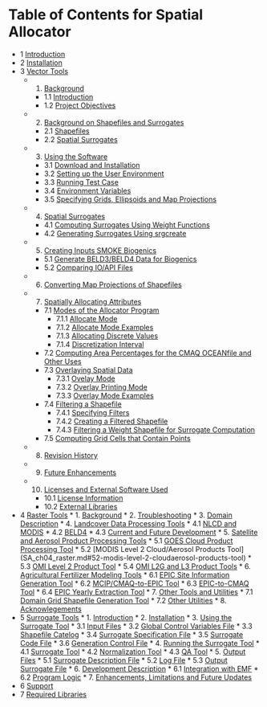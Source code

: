 Table of Contents for Spatial Allocator
=====

* 1 [Introduction](SA_ch01_intro.md)
* 2 [Installation](SA_ch02_install.md)
* 3 [Vector Tools](SA_ch03_vector.md)
  * 1. [Background](SA_ch03_vector.md#1-background)
      * 1.1 [Introduction](SA_ch03_vector.md##11--introduction)
      * 1.2 [Project Objectives](SA_ch03_vector.md#12-project-objectives) 
  * 2. [Background on Shapefiles and Surrogates](SA_ch03_vector.md#2-background-on-shapefiles-and-surrogates)
      * 2.1 [Shapefiles](SA_ch03_vector.md#21-shapefiles)
      * 2.2 [Spatial Surrogates](SA_ch03_vector.md#22-spatial-surrogates)
  * 3. [Using the Software](SA_ch03_vector.md#3-using-the-software)
      * 3.1 [Download and Installation](SA_ch03_vector.md#31-download-and-installation)
      * 3.2 [Setting up the User Environment](SA_ch03_vector.md#32-setting-up-the-user-environment)
      * 3.3 [Running Test Case](SA_ch03_vector.md#33-runing-the-test-cases-for-using-scripts)
      * 3.4 [Environment Variables](SA_ch03_vector.md#34-environment-variables-used-by-the-software)
      * 3.5 [Specifying Grids, Ellipsoids and Map Projections](SA_ch03_vector.md#35-specifying-grids-ellipsoids-and-map-projections)
  * 4. [Spatial Surrogates](SA_ch03_vector.md#4-spatial-surrogates)
      * 4.1 [Computing Surrogates Using Weight Functions](SA_ch03_vector.md#41-computing-surrogates-using-weight-functions)
      * 4.2 [Generating Surrogates Using srgcreate](SA_ch03_vector.md#42-more-about-generating-surrogates-using-srgcreate)
  * 5. [Creating Inputs SMOKE Biogenics](SA_ch03_vector.md#5-creating-inputs-to-smoke-biogenic-processing)
      * 5.1 [Generate BELD3/BELD4 Data for Biogenics](SA_ch03_vector.md#51-generate-beld3beld4-data-for-biogenic-emissions-processing)
      * 5.2 [Comparing IO/API Files](SA_ch03_vector.md#52-comparing-io-api-files)
  * 6. [Converting Map Projections of Shapefiles](SA_ch03_vector.md#6-converting-map-projections-of-shapefiles)
  * 7. [Spatially Allocating Attributes](SA_ch03_vector.md#7-spatially-allocating-attributes)
      * 7.1 [Modes of the Allocator Program](SA_ch03_vector.md#71-modes-of-the-allocator-program)
          * 7.1.1 [Allocate Mode](SA_ch03_vector.md#711-allocate-mode)
          * 7.1.2 [Allocate Mode Examples](SA_ch03_vector.md#712-allocate-mode-examples)
          * 7.1.3 [Allocating Discrete Values](SA_ch03_vector.md#713-allocating-discrete-values)
          * 7.1.4 [Discretization Interval](SA_ch03_vector.md#714-discretization-interval)
      * 7.2 [Computing Area Percentages for the CMAQ OCEANfile and Other Uses](SA_ch03_vector.md#72-computing-area-percentages-for-the-cmaq-oceanfile-and-other-uses)
      * 7.3 [Overlaying Spatial Data](SA_ch03_vector.md#73-overlaying-spatial-data)
           * 7.3.1 [Ovelay Mode](SA_ch03_vector.md#731-modes-of-the-allocator-program)
           * 7.3.2 [Overlay Printing Mode](SA_ch03_vector.md#732-overlay-printing-mode)
           * 7.3.3 [Overlay Mode Examples](SA_ch03_vector.md#733-overlay-mode-examples)
      * 7.4  [Filtering a Shapefile](SA_ch03_vector.md#74-filtering-a-shapefile)
           * 7.4.1 [Specifying Filters](SA_ch03_vector.md#741-specifying-filters)
           * 7.4.2 [Creating a Filtered Shapefile](SA_ch03_vector.md#742-creating-a-filtered-shapefile)
           * 7.4.3 [Filtering a Weight Shapefile for Surrogate Computation](SA_ch03_vector.md#743-filtering-a-weight-shapefile-for-surrogate-computation)
      * 7.5 [Computing Grid Cells that Contain Points](SA_ch03_vector.md#75-computing-grid-cells-that-contain-points)
  * 8. [Revision History](SA_ch03_vector.md#8-revision-history)
  * 9. [Future Enhancements](SA_ch03_vector.md#9-future-enhancements)
  * 10.  [Licenses and External Software Used](SA_ch03_vector.md#10-licenses-and-external-software-used)
      * 10.1 [License Information](SA_ch03_vector.md#101-license-information)
      * 10.2 [External Libraries](SA_ch03_vector.md#102-external-libraries)
* 4 [Raster Tools](SA_ch04_raster.md#chapter-4-raster-tools)
      * 1. [Background](SA_ch04_raster.md#1-background)
      * 2. [Troubleshooting](SA_ch04_raster.md#2-troubleshooting)
      * 3. [Domain Description](SA_ch04_raster.md#3-domain-description-in-sa-raster-tools)
      * 4. [Landcover Data Processing Tools](SA_ch04_raster.md#4-land-cover-data-processing-tools)
           * 4.1 [NLCD and MODIS](SA_ch04_raster.md#41-nlcd-and-modis-land-cover-generation)
           * 4.2 [BELD4](SA_ch04_raster.md#42-beld4-land-cover-generation)
           * 4.3 [Current and Future Development](SA_ch04_raster.md#43-current-and-future-development-for-the-land-cover-data-processing-tools)
      * 5. [Satellite and Aerosol Product Processing Tools](SA_ch04_raster.md#5-current-and-future-development-for-the-land-cover-data-processing-tools)
           * 5.1 [GOES Cloud Product Processing Tool](SA_ch04_raster.md#51-goes-cloud-product-processing-tool)
           * 5.2 [MODIS Level 2 Cloud/Aerosol Products Tool] (SA_ch04_raster.md#52-modis-level-2-cloudaerosol-products-tool)
           * 5.3 [OMI Level 2 Product Tool](SA_ch04_raster.md#53-omi-level-2-product-tool)
           * 5.4 [OMI L2G and L3 Product Tools](SA_ch04_raster.md#54-omi-l2g-and-l3-product-tools)
      * 6. [Agricultural Fertilizer Modeling Tools](SA_ch04_raster.md#6-agricultural-fertilizer-modeling-tools)
           * 6.1 [EPIC Site Information Generation Tool](SA_ch04_raster.md#61-epic-site-information-generation-tool)
           * 6.2 [MCIP/CMAQ-to-EPIC Tool](SA_ch04_raster.md#62-epic-site-information-generation-tool)
           * 6.3 [EPIC-to-CMAQ Tool](SA_ch04_raster.md#63-epic-site-information-generation-tool)
           * 6.4 [EPIC Yearly Extraction Tool](SA_ch04_raster.md#64-epic-yearly-extraction-tool)
      * 7. [Other Tools and Utilities](SA_ch04_raster.md#7-other-tools-and-utilities)
           * 7.1 [Domain Grid Shapefile Generation Tool](SA_ch04_raster.md#71-other-tools-and-utilities)
           * 7.2 [Other Utilities](SA_ch04_raster.md#72-other-utilities)
      * 8. [Acknowlegements](SA_ch04_raster.md#8-acknowledgments)
* 5 [Surrogate Tools](SA_ch05_surrogate.md#chapter-5-surrogate-tools)
      * 1. [Introduction](SA_ch05_surrogate.md#introduction)
      * 2. [Installation](SA_ch05_surrogate.md#2-installing-the-spatial-allocator-contains-the-surrogate-tool)
      * 3. [Using the Surrogate Tool](SA_ch05_surrogate.md#3-using-the-surrogate-tool)
          * 3.1 [Input Files](SA_ch05_surrogate.md#31-input-files)
          * 3.2 [Global Control Variables File](SA_ch05_surrogate.md#32-global-control-variables-file)
          * 3.3 [Shapefile Catelog](SA_ch05_surrogate.md#33-shapefile-catalog)
          * 3.4 [Surrogate Specification File](SA_ch05_surrogate.md#34-surrogate-specification-file)
          * 3.5 [Surrogate Code File](SA_ch05_surrogate.md#35-surrogate-code-file)
          * 3.6 [Generation Control File](SA_ch05_surrogate.md#36-generation-control-file)
      * 4. [Running the Surrogate Tool](SA_ch05_surrogate.md#4-running-the-surrogate-tool)
          * 4.1 [Surrogate Tool](SA_ch05_surrogate.md#4-running-the-surrogate-tool)
          * 4.2 [Normalization Tool](SA_ch05_surrogate.md#42-normalization-tool)
          * 4.3 [QA Tool](SA_ch05_surrogate.md#43-qa-tool)
      * 5. [Output Files](SA_ch05_surrogate.md#5-output-files)
          * 5.1 [Surrogate Description File](SA_ch05_surrogate.md#51-surrogate-description-file)
          * 5.2 [Log File](SA_ch05_surrogate.md#52-log-file)
          * 5.3 [Output Surrogate File](SA_ch05_surrogate.md#53-output-surrogate-file)
      * 6. [Development Description](SA_ch05_surrogate.md#6-development-description)
          * 6.1 [Integration with EMF](SA_ch05_surrogate.md#61-integration-with-the-emissions-modeling-framework)
          * 6.2 [Program Logic](SA_ch05_surrogate.md#62-program-logic)
      * 7. [Enhancements, Limitations and Future Updates](SA_ch05_surrogate.md#7-enhancements-limitations-and-future-updates)
* 6 [Support](SA_ch6_support.md)
* 7 [Required Libraries](SA_ch07_libraries.md#chapter-7-required-libraries)
